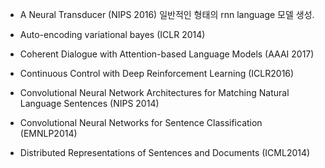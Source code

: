 * A Neural Transducer (NIPS 2016)
일반적인 형태의 rnn language 모델 생성.
* Auto-encoding variational bayes (ICLR 2014)

* Coherent Dialogue with Attention-based Language Models (AAAI 2017)

* Continuous Control with Deep Reinforcement Learning (ICLR2016)

* Convolutional Neural Network Architectures for Matching Natural Language Sentences (NIPS 2014)

* Convolutional Neural Networks for Sentence Classification (EMNLP2014)

* Distributed Representations of Sentences and Documents (ICML2014)



